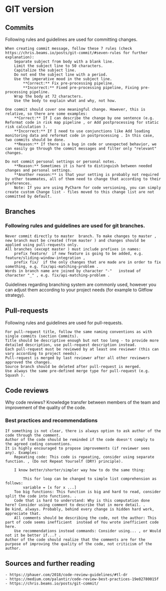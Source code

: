 # GIT version
## Commits

Following rules and guidelines are used for committing changes.

    When creating commit message, follow these 7 rules (check https://chris.beams.io/posts/git-commit/#seven-rules for further explanation):
        Separate subject from body with a blank line.
        Limit the subject line to 50 characters.
        Capitalize the subject line.
        Do not end the subject line with a period.
        Use the imperative mood in the subject line.
            **Correct:** Fix pre-processing pipeline.
            **Incorrect:** Fixed pre-processing pipeline, Fixing pre-processing pipeline.
        Wrap the body at 72 characters.
        Use the body to explain what and why, not how.
    
    One commit should cover one meaningful change. However, this is relative, so there are some examples:
        **Correct:** If I can describe the change by one sentence (e.g. Reformat code in risk map pipeline , or Add postprocessing for static risk calculation ).
        **Incorrect:** If I need to use conjunctions like Add loading monitoring data and reformat code in postprocessing . In this case, two commits should be done.
        **Reason:** If there is a bug in code or unexpected behavior, we can easily go through the commit messages and filter only "relevant" changes.

    Do not commit personal settings or personal notes.
        **Reason:** Sometimes it is hard to distinguish between needed changes and personal settings. 
        **Another reason:** is that your setting is probably not required by other teammates, all of them need to change that according to their preferences.
        Note: If you are using PyCharm for code versioning, you can simply create custom Change list - files moved to this change list are not committed by default.

## Branches

### Following rules and guidelines are used for git branches.

    Never commit directly to master  branch. To make changes to master , new branch must be created (from master ) and changes should be applied using pull-requests only.
    All branches (except master ) must include prefixes in names:
        prefix feature/  if new feature is going to be added, e.g. feature/sliding-window-integration ,
        prefix fix/  if the only changes that are made are in order to fix something, e.g. fix/api-matching-problem .
    Words in branch name are joined by character "-"   instead of character "_" , e.g. fix/api-matching-problem .

Guidelines regarding branching system are commonly used, however you can adjust them according to your project needs (for example to Gitflow strategy).

## Pull-requests

Following rules and guidelines are used for pull-requests.

    For pull-request title, follow the same naming conventions as with single commits (section Commits).
    Title should be descriptive enough but not too long - to provide more detailed description, use pull-request description instead.
    Each pull-request must be reviewed by at least one reviewer (this can vary according to project needs).
    Pull-request is merged by last reviewer after all other reviewers approved the changes.
    Source branch should be deleted after pull-request is merged.
    Use always the same pre-defined merge type for pull-request (e.g. Squash ).

## Code reviews

Why code reviews? Knowledge transfer between members of the team and improvement of the quality of the code.

### Best practices and recommendations

    If something is not clear, there is always option to ask author of the code through the comment.
    Author of the code should be reminded if the code doesn't comply to the agreed coding conventions.
    It is highly encouraged to propose improvements (if reviewer sees any). Examples:
        Repeating code: This code is repeating, consider using separate function. , (Do not Repeat Yourself (DRY) principle).

        I know better/shorter/simpler way how to do the same thing:

            This for loop can be changed to simple list comprehension as follows: 
            variable = [x for x ...]
        Too big functions: This function is big and hard to read, consider split the code into functions. .
        Code that is hard to understand: Why is this computation done here? Consider using comment to describe that in more detail. .
    Be kind, always. Probably, behind every change is hidden hard work, appreciate that.
        All comments should be describing the code, not the author: This part of code seems inefficient  instead of You wrote inefficient code here.
        Use recommendations instead commands: Consider using... , or Would not it be better if...? .
    Author of the code should realize that the comments are for the purpose of improving the quality of the code, not criticism of the author.
    
 ## Sources and further reading
    - https://phauer.com/2018/code-review-guidelines/#tl-dr
    - https://medium.com/palantir/code-review-best-practices-19e02780015f
    - https://chris.beams.io/posts/git-commit/
